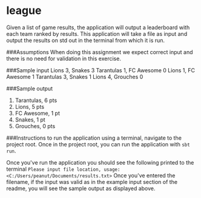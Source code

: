 # league

Given a list of game results, the application will output a leaderboard with each team
ranked by results. This application will take a file as input and output the results on 
std out in the terminal from which it is run.

###Assumptions
When doing this assignment we expect correct input and there is no need for validation in this exercise.

###Sample input
Lions 3, Snakes 3
Tarantulas 1, FC Awesome 0
Lions 1, FC Awesome 1
Tarantulas 3, Snakes 1
Lions 4, Grouches 0

###Sample output
1. Tarantulas, 6 pts
2. Lions, 5 pts
3. FC Awesome, 1 pt
3. Snakes, 1 pt
4. Grouches, 0 pts

###Instructions to run the application
using a terminal, navigate to the project root. Once in the project root,
you can run the application with `sbt run`.

Once you've run the application you should see the following printed to the
terminal `Please input file location, usage: <C:/Users/peanut/Documents/results.txt>`
Once you've entered the filename, if the input was valid as in the example input 
section of the readme, you will see the sample output as displayed above.